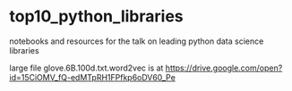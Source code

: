 # top10_python_libraries
notebooks and resources for the talk on leading python data science libraries

large file glove.6B.100d.txt.word2vec is at https://drive.google.com/open?id=15CiOMV_fQ-edMTpRH1FPfkp6oDV60_Pe

